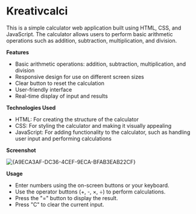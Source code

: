 # Kreativcalci

This is a simple calculator web application built using HTML, CSS, and JavaScript. The calculator allows users to perform basic arithmetic operations such as addition, subtraction, multiplication, and division.

**Features**

- Basic arithmetic operations: addition, subtraction, multiplication, and division
- Responsive design for use on different screen sizes
- Clear button to reset the calculation
- User-friendly interface
- Real-time display of input and results

**Technologies Used**

- HTML: For creating the structure of the calculator
- CSS: For styling the calculator and making it visually appealing
- JavaScript: For adding functionality to the calculator, such as handling user input and performing calculations

**Screenshot**

![{A9ECA3AF-DC36-4CEF-9ECA-BFAB3EAB22CF}](https://github.com/user-attachments/assets/1ae4e93d-08ff-41c4-8e8d-8dc34e624a31)

**Usage**

- Enter numbers using the on-screen buttons or your keyboard.
- Use the operator buttons (+, -, ×, ÷) to perform calculations.
- Press the "=" button to display the result.
- Press "C" to clear the current input.
